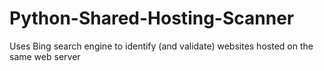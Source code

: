 Python-Shared-Hosting-Scanner
=============================

Uses Bing search engine to identify (and validate) websites hosted on the same web server
